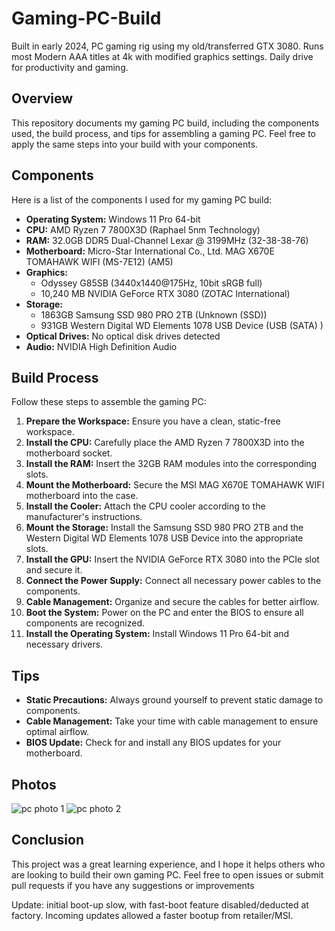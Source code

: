 # Gaming-PC-Build
Built in early 2024, PC gaming rig using my old/transferred GTX 3080. Runs most Modern AAA titles at 4k with modified graphics settings. Daily drive for productivity and gaming.

## Overview
This repository documents my gaming PC build, including the components used, the build process, and tips for assembling a gaming PC. Feel free to apply the same steps into your build with your components.

## Components
Here is a list of the components I used for my gaming PC build:

- **Operating System:** Windows 11 Pro 64-bit
- **CPU:** AMD Ryzen 7 7800X3D (Raphael 5nm Technology)
- **RAM:** 32.0GB DDR5 Dual-Channel Lexar @ 3199MHz (32-38-38-76)
- **Motherboard:** Micro-Star International Co., Ltd. MAG X670E TOMAHAWK WIFI (MS-7E12) (AM5)
- **Graphics:** 
  - Odyssey G85SB (3440x1440@175Hz, 10bit sRGB full)
  - 10,240 MB NVIDIA GeForce RTX 3080 (ZOTAC International)
- **Storage:**
  - 1863GB Samsung SSD 980 PRO 2TB (Unknown (SSD))
  - 931GB Western Digital WD Elements 1078 USB Device (USB (SATA) )
- **Optical Drives:** No optical disk drives detected
- **Audio:** NVIDIA High Definition Audio

## Build Process
Follow these steps to assemble the gaming PC:

1. **Prepare the Workspace:** Ensure you have a clean, static-free workspace.
2. **Install the CPU:** Carefully place the AMD Ryzen 7 7800X3D into the motherboard socket.
3. **Install the RAM:** Insert the 32GB RAM modules into the corresponding slots.
4. **Mount the Motherboard:** Secure the MSI MAG X670E TOMAHAWK WIFI motherboard into the case.
5. **Install the Cooler:** Attach the CPU cooler according to the manufacturer's instructions.
6. **Mount the Storage:** Install the Samsung SSD 980 PRO 2TB and the Western Digital WD Elements 1078 USB Device into the appropriate slots.
7. **Install the GPU:** Insert the NVIDIA GeForce RTX 3080 into the PCIe slot and secure it.
8. **Connect the Power Supply:** Connect all necessary power cables to the components.
9. **Cable Management:** Organize and secure the cables for better airflow.
10. **Boot the System:** Power on the PC and enter the BIOS to ensure all components are recognized.
11. **Install the Operating System:** Install Windows 11 Pro 64-bit and necessary drivers.

## Tips
- **Static Precautions:** Always ground yourself to prevent static damage to components.
- **Cable Management:** Take your time with cable management to ensure optimal airflow.
- **BIOS Update:** Check for and install any BIOS updates for your motherboard.

## Photos
![pc photo 1](https://github.com/user-attachments/assets/23ac6aac-f41e-4786-9600-6f5a7ab006e0)
![pc photo 2](https://github.com/user-attachments/assets/4c9ac2c0-5fcd-44dc-9eb1-9c92d8fa8be2)

## Conclusion
This project was a great learning experience, and I hope it helps others who are looking to build their own gaming PC. Feel free to open issues or submit pull requests if you have any suggestions or improvements

Update: initial boot-up slow, with fast-boot feature disabled/deducted at factory. Incoming updates allowed a faster bootup from retailer/MSI. 
